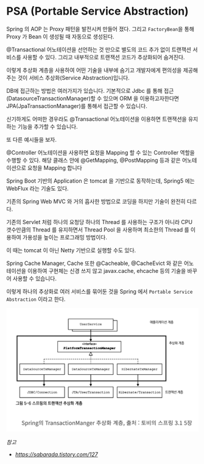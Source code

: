 # PSA (Portable Service Abstraction)

Spring 의 AOP 는 Proxy 패턴을 발전시켜 만들어 졌다. 그리고 `FactoryBean`을 통해 Proxy 가 Bean 이 생성될 때 자동으로 생성된다.

@Transactional 어노테이션을 선언하는 것 만으로 별도의 코드 추가 없이 트랜잭션 서비스를 사용할 수 있다. 그리고 내부적으로 트랜잭션 코드가 추상화되어 숨겨진다.

이렇게 추상화 계층을 사용하여 어떤 기술을 내부에 숨기고 개발자에게 편의성을 제공해주는 것이 서비스 추상화(Service Abstraction)입니다.

DB에 접근하는 방법은 여러가지가 있습니다. 기본적으로 Jdbc 를 통해 접근(DatasourceTransactionManager)할 수 있으며 ORM 을 이용하고자한다면 JPA(JpaTransactionManager)를 통해서 접근할 수 있습니다. 

신기하게도 어떠한 경우라도 @Transactional 어노테이션을 이용하면 트랜잭션을 유지하는 기능을 추가할 수 있습니다. 

또 다른 예시들을 보자. 

@Controller 어노테이션을 사용하면 요청을 Mapping 할 수 있는 Controller 역할을 수행할 수 있다. 해당 클래스 안에 @GetMapping, @PostMapping 등과 같은 어노테이션으로 요청을 Mapping 합니다

Spring Boot 기반의 Application 은 tomcat 을 기반으로 동작하는데, Spring5 에는 WebFlux 라는 기술도 있다.

기존의 Spring Web MVC 와 거의 흡사한 방법으로 코딩을 하지만 기술이 완전히 다르다. 

기존의 Servlet 처럼 하나의 요청당 하나의 Thread 를 사용하는 구조가 아니라 CPU 갯수만큼의 Thread 를 유지하면서 Thread Pool 을 사용하며 최소한의 Thread 를 이용하여 가용성을 높이는 프로그래밍 방법이다.

이 때는 tomcat 이 아닌 Netty 기반으로 실행할 수도 있다.

Spring Cache Manager, Cache 또한 @Cacheable, @CacheEvict 와 같은 어노테이션을 이용하여 구현체는 신경 쓰지 않고 javax.cache, ehcache 등의 기술을 바꾸어 사용할 수 있습니다.

이렇게 하나의 추상화로 여러 서비스를 묶어둔 것을 Spring 에서 `Portable Service Abstraction` 이라고 한다.

![psa](../resources/jpa/psa.png)

_참고_
- _https://sabarada.tistory.com/127_
